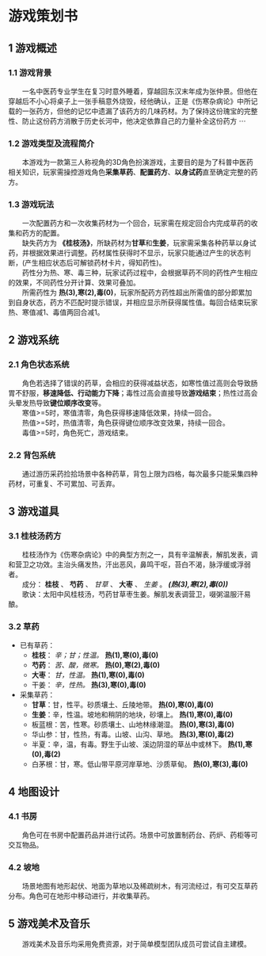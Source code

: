 # 游戏策划书
## 1 游戏概述
### 1.1 游戏背景
&emsp;&emsp;一名中医药专业学生在复习时意外睡着，穿越回东汉末年成为张仲景。但他在穿越后不小心将桌子上一张手稿意外烧毁，经他确认，正是《伤寒杂病论》中所记载的一张药方，但他的记忆中遗漏了该药方的几味药材。为了保持这份瑰宝的完整性、防止这份药方消散于历史长河中，他决定依靠自己的力量补全这份药方 $\cdots$   
### 1.2 游戏类型及流程简介
&emsp;&emsp;本游戏为一款第三人称视角的3D角色扮演游戏，主要目的是为了科普中医药相关知识，玩家需操控游戏角色**采集草药**、**配置药方**、**以身试药**直至确定完整的药方。
### 1.3 游戏玩法
&emsp;&emsp;一次配置药方和一次收集药材为一个回合，玩家需在规定回合内完成草药的收集和药方的配置。  
&emsp;&emsp;缺失药方为 **《桂枝汤》**，所缺药材为**甘草**和**生姜**，玩家需采集各种药草以身试药，并根据效果进行调整。药材属性获得时不显示，玩家只能通过产生的状态判断，(产生相应状态后可解锁药材卡片，得知药性)。  
&emsp;&emsp;药性分为热、寒、毒三种，玩家试药过程中，会根据草药不同的药性产生相应的效果，不同药性分开计算、效果可叠加。  
&emsp;&emsp;所需药性为 __热(3),寒(2),毒(0)__，玩家所配药方药性超出所需值的部分即累加到自身状态，药方不匹配时提示错误，并相应显示所获得属性值。每回合结束玩家热、寒值减1、毒值两回合减1。  
## 2 游戏系统
### 2.1 角色状态系统
&emsp;&emsp;角色若选择了错误的药草，会相应的获得减益状态，如寒性值过高则会导致肠胃不舒服，**移速降低、行动能力下降**；毒性过高会直接导致**游戏结束**；热性过高会头晕发热导致**键位顺序改变**等。  
&emsp;&emsp;寒值>=5时，寒值清零，角色获得移速降低效果，持续一回合。  
&emsp;&emsp;热值>=5时，热值清零，角色获得键位顺序改变效果，持续一回合。  
&emsp;&emsp;毒值>=5时，角色死亡，游戏结束。  
### 2.2 背包系统
&emsp;&emsp;通过游历采药捡拾场景中各种药草，背包上限为四格，每次最多只能采集四种药材，可重复、不可累加、可丢弃。
## 3 游戏道具
### 3.1 桂枝汤药方
&emsp;&emsp;桂枝汤作为《伤寒杂病论》中的典型方剂之一，具有辛温解表，解肌发表，调和营卫之功效。主治头痛发热，汗出恶风，鼻鸣干呕，苔白不渴，脉浮缓或浮弱者。  
&emsp;&emsp;成分： __桂枝__ 、 __芍药__ 、 _甘草_ 、 __大枣__ 、 _生姜_ 。 ___(热(3),寒(2),毒(0))___  
&emsp;&emsp;歌诀：太阳中风桂枝汤，芍药甘草枣生姜。解肌发表调营卫，啜粥温服汗易酿。
### 3.2 草药
* 已有草药：
  * __桂枝__： *辛；甘；性温。* __热(1),寒(0),毒(0)__
  * __芍药__： *苦、酸，微寒。* __热(0),寒(2),毒(0)__
  * __大枣__： *甘，性温。* __热(1),寒(0),毒(0)__
  * 干姜： *辛，性热。* __热(3),寒(0),毒(0)__
* 采集草药：
  * __甘草__：甘，性平。砂质壤土、丘陵地带。 __热(0),寒(0),毒(0)__
  * __生姜__：辛，性温。坡地和稍阴的地块，砂壤上。 __热(1),寒(0),毒(0)__
  * 板蓝根：苦，性寒。砂质壤土、山地林缘潮湿。 __热(0),寒(3),毒(0)__
  * 华山参：甘，性热，有毒。山坡、山沟、草地。 __热(3),寒(0),毒(2)__
  * 半夏：辛，温，有毒。野生于山坡、溪边阴湿的草丛中或林下。 __热(1),寒(0),毒(2)__
  * 白茅根：甘，寒。低山带平原河岸草地、沙质草甸。 __热(0),寒(3),毒(0)__
## 4 地图设计
### 4.1 书房
&emsp;&emsp;角色可在书房中配置药品并进行试药。场景中可放置制药台、药炉、药柜等可交互物品。
### 4.2 坡地
&emsp;&emsp;场景地图有地形起伏、地面为草地以及稀疏树木，有河流经过，有可交互草药分布。角色可在地形中移动进行，并收集草药。
## 5 游戏美术及音乐
&emsp;&emsp;游戏美术及音乐均采用免费资源，对于简单模型团队成员可尝试自主建模。
